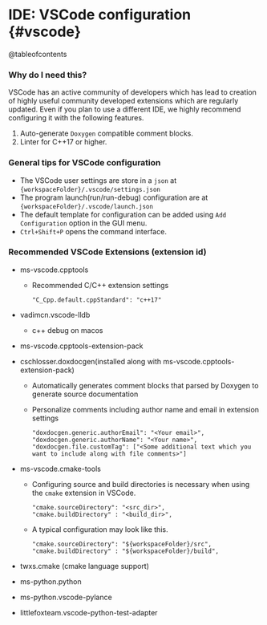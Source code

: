 # IDE: VSCode configuration {#vscode}

@tableofcontents

### Why do I need this?

VSCode has an active community of developers which has lead to creation of highly useful community developed extensions which are regularly updated. Even if you plan to use a different IDE, we highly recommend configuring it with the following features.

1. Auto-generate `Doxygen` compatible comment blocks.
2. Linter for C++17 or higher.

### General tips for VSCode configuration

- The VSCode user settings are store in a `json` at `{workspaceFolder}/.vscode/settings.json`
- The program launch(run/run-debug) configuration are at `{workspaceFolder}/.vscode/launch.json`
- The default template for configuration can be added using `Add Configuration` option in the GUI menu.
- `Ctrl+Shift+P` opens the command interface.

### Recommended VSCode Extensions (extension id)

- ms-vscode.cpptools
  - Recommended C/C++ extension settings
        
        "C_Cpp.default.cppStandard": "c++17"
- vadimcn.vscode-lldb
  - c++ debug on macos
  
- ms-vscode.cpptools-extension-pack
  
- cschlosser.doxdocgen(installed along with ms-vscode.cpptools-extension-pack)
  - Automatically generates comment blocks that parsed by Doxygen to generate source documentation
  - Personalize comments including author name and email in extension settings
 
        "doxdocgen.generic.authorEmail": "<Your email>",
        "doxdocgen.generic.authorName": "<Your name>",
        "doxdocgen.file.customTag": ["<Some additional text which you want to include along with file comments>"]

- ms-vscode.cmake-tools

  - Configuring source and build directories is necessary when using the `cmake` extension in VSCode.

        "cmake.sourceDirectory": "<src_dir>",
        "cmake.buildDirectory" : "<build_dir>",

  - A typical configuration may look like this.

        "cmake.sourceDirectory": "${workspaceFolder}/src",
        "cmake.buildDirectory" : "${workspaceFolder}/build",

- twxs.cmake (cmake language support)
- ms-python.python
- ms-python.vscode-pylance
- littlefoxteam.vscode-python-test-adapter

